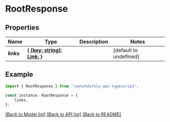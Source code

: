 # RootResponse


## Properties

Name | Type | Description | Notes
------------ | ------------- | ------------- | -------------
**links** | [**{ [key: string]: Link; }**](Link.md) |  | [default to undefined]

## Example

```typescript
import { RootResponse } from 'launchdarkly-api-typescript';

const instance: RootResponse = {
    links,
};
```

[[Back to Model list]](../README.md#documentation-for-models) [[Back to API list]](../README.md#documentation-for-api-endpoints) [[Back to README]](../README.md)
